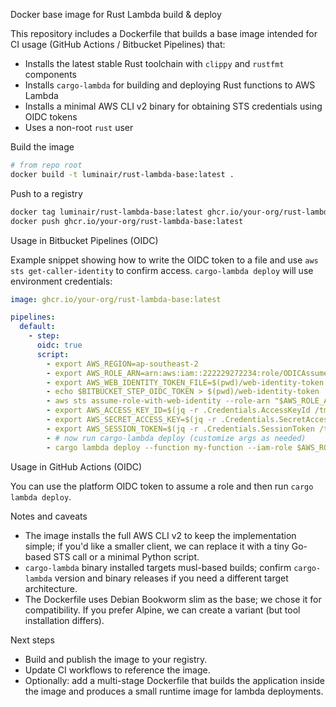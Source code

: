 Docker base image for Rust Lambda build & deploy

This repository includes a Dockerfile that builds a base image intended for CI usage (GitHub Actions / Bitbucket Pipelines) that:

- Installs the latest stable Rust toolchain with `clippy` and `rustfmt` components
- Installs `cargo-lambda` for building and deploying Rust functions to AWS Lambda
- Installs a minimal AWS CLI v2 binary for obtaining STS credentials using OIDC tokens
- Uses a non-root `rust` user

Build the image

```bash
# from repo root
docker build -t luminair/rust-lambda-base:latest .
```

Push to a registry

```bash
docker tag luminair/rust-lambda-base:latest ghcr.io/your-org/rust-lambda-base:latest
docker push ghcr.io/your-org/rust-lambda-base:latest
```

Usage in Bitbucket Pipelines (OIDC)

Example snippet showing how to write the OIDC token to a file and use `aws sts get-caller-identity` to confirm access. `cargo-lambda deploy` will use environment credentials:

```yaml
image: ghcr.io/your-org/rust-lambda-base:latest

pipelines:
  default:
    - step:
      oidc: true
      script:
        - export AWS_REGION=ap-southeast-2
        - export AWS_ROLE_ARN=arn:aws:iam::222229272234:role/ODICAssumeRole
        - export AWS_WEB_IDENTITY_TOKEN_FILE=$(pwd)/web-identity-token
        - echo $BITBUCKET_STEP_OIDC_TOKEN > $(pwd)/web-identity-token
        - aws sts assume-role-with-web-identity --role-arn "$AWS_ROLE_ARN" --role-session-name "bitbucket-oidc" --web-identity-token file://$AWS_WEB_IDENTITY_TOKEN_FILE --duration-seconds 900 | tee /tmp/assume.json
        - export AWS_ACCESS_KEY_ID=$(jq -r .Credentials.AccessKeyId /tmp/assume.json)
        - export AWS_SECRET_ACCESS_KEY=$(jq -r .Credentials.SecretAccessKey /tmp/assume.json)
        - export AWS_SESSION_TOKEN=$(jq -r .Credentials.SessionToken /tmp/assume.json)
        - # now run cargo-lambda deploy (customize args as needed)
        - cargo lambda deploy --function my-function --iam-role $AWS_ROLE_ARN --region $AWS_REGION
```

Usage in GitHub Actions (OIDC)

You can use the platform OIDC token to assume a role and then run `cargo lambda deploy`.

Notes and caveats

- The image installs the full AWS CLI v2 to keep the implementation simple; if you'd like a smaller client, we can replace it with a tiny Go-based STS call or a minimal Python script.
- `cargo-lambda` binary installed targets musl-based builds; confirm `cargo-lambda` version and binary releases if you need a different target architecture.
- The Dockerfile uses Debian Bookworm slim as the base; we chose it for compatibility. If you prefer Alpine, we can create a variant (but tool installation differs).

Next steps

- Build and publish the image to your registry.
- Update CI workflows to reference the image.
- Optionally: add a multi-stage Dockerfile that builds the application inside the image and produces a small runtime image for lambda deployments.
